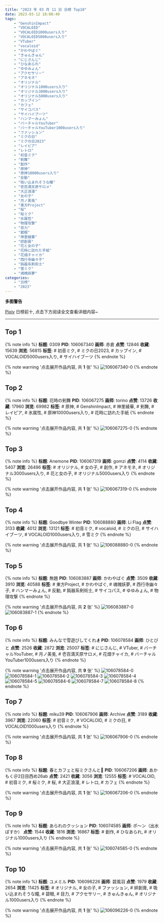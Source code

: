 ```yaml
---
title: "2023 年 03 月 11 日 日榜 Top10"
date: 2023-03-12 18:08:49
tags:
    - "GenshinImpact"
    - "VOCALOID"
    - "VOCALOID1000users入り"
    - "VOCALOID5000users入り"
    - "VTuber"
    - "vocaloid"
    - "かわやばぐ"
    - "きゅんきゅん"
    - "にじさんじ"
    - "ひなあられ"
    - "ゆゆみょん"
    - "アクセサリー"
    - "アネモネ"
    - "オリジナル"
    - "オリジナル1000users入り"
    - "オリジナル3000users入り"
    - "オリジナル5000users入り"
    - "カップイン"
    - "カフェ"
    - "サイコパス"
    - "サイハイブーツ"
    - "ハンマーみょん"
    - "バーチャルYouTuber"
    - "バーチャルYouTuber1000users入り"
    - "ファッション"
    - "ミクの日"
    - "ミクの日2023"
    - "レイピア"
    - "レトロ"
    - "初音ミク"
    - "剣舞"
    - "創作"
    - "原神"
    - "原神10000users入り"
    - "反動"
    - "吸い込まれそうな瞳"
    - "壱百満天原サロメ"
    - "大正浪漫"
    - "女の子"
    - "月ノ美兎"
    - "東方Project"
    - "桜"
    - "桜ミク"
    - "氷属性"
    - "物理攻撃"
    - "目力"
    - "碧眼"
    - "神里綾華"
    - "絆創膏"
    - "花と女の子"
    - "花時に訪れた手紙"
    - "花畑チャイカ"
    - "西行寺幽々子"
    - "鈍器系剣術士"
    - "雪ミク"
    - "魂魄妖夢"
categories:
    - "日榜"
    - "2023"
---
```


<i class="fa fa-triangle-exclamation"></i>**多图警告**<i class="fa fa-triangle-exclamation"></i>

[Pixiv](https://www.pixiv.net/) 日榜前十, 点击下方阅读全文查看详细内容~

<!-- more -->

---

## Top 1

{% note info %}
**标题**: 0309
**PID**: 106067340 **画师**: 赤倉
**点赞**: 12846 **收藏**: 15639 **浏览**: 56815
**标签**: # 初音ミク, # ミクの日2023, # カップイン, # VOCALOID5000users入り, # サイハイブーツ
{% endnote %}

{% note warning '点击展开作品内容, 共 **1** 张' %}
![106067340-0](https://i.pixiv.re/img-original/img/2023/03/10/00/40/39/106067340_p0.png)
{% endnote %}

## Top 2

{% note info %}
**标题**: 花時の剣舞
**PID**: 106067275 **画师**: torino
**点赞**: 13726 **收藏**: 17960 **浏览**: 69982
**标签**: # 原神, # GenshinImpact, # 神里綾華, # 剣舞, # レイピア, # 氷属性, # 原神10000users入り, # 花時に訪れた手紙
{% endnote %}

{% note warning '点击展开作品内容, 共 **1** 张' %}
![106067275-0](https://i.pixiv.re/img-original/img/2023/03/10/00/00/42/106067275_p0.jpg)
{% endnote %}

## Top 3

{% note info %}
**标题**: Anemone
**PID**: 106067319 **画师**: gomzi
**点赞**: 4114 **收藏**: 5407 **浏览**: 26496
**标签**: # オリジナル, # 女の子, # 創作, # アネモネ, # オリジナル3000users入り, # 花と女の子, # オリジナル5000users入り
{% endnote %}

{% note warning '点击展开作品内容, 共 **1** 张' %}
![106067319-0](https://i.pixiv.re/img-original/img/2023/03/10/00/01/03/106067319_p0.jpg)
{% endnote %}

## Top 4

{% note info %}
**标题**: Goodbye Winter
**PID**: 106088880 **画师**: Li Flag
**点赞**: 3133 **收藏**: 4012 **浏览**: 13121
**标签**: # 初音ミク, # vocaloid, # ミクの日, # サイハイブーツ, # VOCALOID1000users入り, # 雪ミク
{% endnote %}

{% note warning '点击展开作品内容, 共 **1** 张' %}
![106088880-0](https://i.pixiv.re/img-original/img/2023/03/10/20/38/49/106088880_p0.jpg)
{% endnote %}

## Top 5

{% note info %}
**标题**: 無題
**PID**: 106083887 **画师**: かわやばぐ
**点赞**: 3509 **收藏**: 3910 **浏览**: 40588
**标签**: # 東方Project, # かわやばぐ, # 魂魄妖夢, # 西行寺幽々子, # ハンマーみょん, # 反動, # 鈍器系剣術士, # サイコパス, # ゆゆみょん, # 物理攻撃
{% endnote %}

{% note warning '点击展开作品内容, 共 **2** 张' %}
![106083887-0](https://i.pixiv.re/img-original/img/2023/03/10/17/44/38/106083887_p0.jpg)
![106083887-1](https://i.pixiv.re/img-original/img/2023/03/10/17/44/38/106083887_p1.jpg)
{% endnote %}

## Top 6

{% note info %}
**标题**: みんなで雪遊びしてくれ🏂
**PID**: 106078584 **画师**: ひとびと
**点赞**: 2526 **收藏**: 2872 **浏览**: 25007
**标签**: # にじさんじ, # VTuber, # バーチャルYouTuber, # 月ノ美兎, # 壱百満天原サロメ, # 花畑チャイカ, # バーチャルYouTuber1000users入り
{% endnote %}

{% note warning '点击展开作品内容, 共 **9** 张' %}
![106078584-0](https://i.pixiv.re/img-original/img/2023/03/10/12/30/09/106078584_p0.png)
![106078584-1](https://i.pixiv.re/img-original/img/2023/03/10/12/30/09/106078584_p1.png)
![106078584-2](https://i.pixiv.re/img-original/img/2023/03/10/12/30/09/106078584_p2.png)
![106078584-3](https://i.pixiv.re/img-original/img/2023/03/10/12/30/09/106078584_p3.png)
![106078584-4](https://i.pixiv.re/img-original/img/2023/03/10/12/30/09/106078584_p4.png)
![106078584-5](https://i.pixiv.re/img-original/img/2023/03/10/12/30/09/106078584_p5.png)
![106078584-6](https://i.pixiv.re/img-original/img/2023/03/10/12/30/09/106078584_p6.png)
![106078584-7](https://i.pixiv.re/img-original/img/2023/03/10/12/30/09/106078584_p7.png)
![106078584-8](https://i.pixiv.re/img-original/img/2023/03/10/12/30/09/106078584_p8.png)
{% endnote %}

## Top 7

{% note info %}
**标题**: miku39
**PID**: 106067906 **画师**: Archive
**点赞**: 3189 **收藏**: 3967 **浏览**: 22060
**标签**: # 初音ミク, # VOCALOID, # ミクの日, # VOCALOID1000users入り
{% endnote %}

{% note warning '点击展开作品内容, 共 **1** 张' %}
![106067906-0](https://i.pixiv.re/img-original/img/2023/03/10/00/10/43/106067906_p0.jpg)
{% endnote %}

## Top 8

{% note info %}
**标题**: 春とカフェと桜ミクさんと🌸
**PID**: 106067206 **画师**: あかもく＠2日目西め26ab
**点赞**: 2421 **收藏**: 3056 **浏览**: 12555
**标签**: # VOCALOID, # 初音ミク, # 桜ミク, # 桜, # 大正浪漫, # レトロ, # カフェ
{% endnote %}

{% note warning '点击展开作品内容, 共 **1** 张' %}
![106067206-0](https://i.pixiv.re/img-original/img/2023/03/10/00/00/17/106067206_p0.jpg)
{% endnote %}

## Top 9

{% note info %}
**标题**: あられのクッション
**PID**: 106074585 **画师**: ポ～ン（出水ぽすか）
**点赞**: 1544 **收藏**: 1816 **浏览**: 16867
**标签**: # 創作, # ひなあられ, # オリジナル1000users入り
{% endnote %}

{% note warning '点击展开作品内容, 共 **1** 张' %}
![106074585-0](https://i.pixiv.re/img-original/img/2023/03/10/07/30/01/106074585_p0.jpg)
{% endnote %}

## Top 10

{% note info %}
**标题**: ユメミル
**PID**: 106096226 **画师**: 碧風羽
**点赞**: 1979 **收藏**: 2654 **浏览**: 11425
**标签**: # オリジナル, # 女の子, # ファッション, # 絆創膏, # 吸い込まれそうな瞳, # 碧眼, # 目力, # アクセサリー, # きゅんきゅん, # オリジナル1000users入り
{% endnote %}

{% note warning '点击展开作品内容, 共 **1** 张' %}
![106096226-0](https://i.pixiv.re/img-original/img/2023/03/11/00/03/33/106096226_p0.jpg)
{% endnote %}

